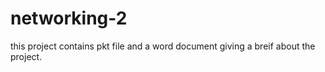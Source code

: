 # networking-2
this project contains pkt file and a word document giving a breif about the project.
